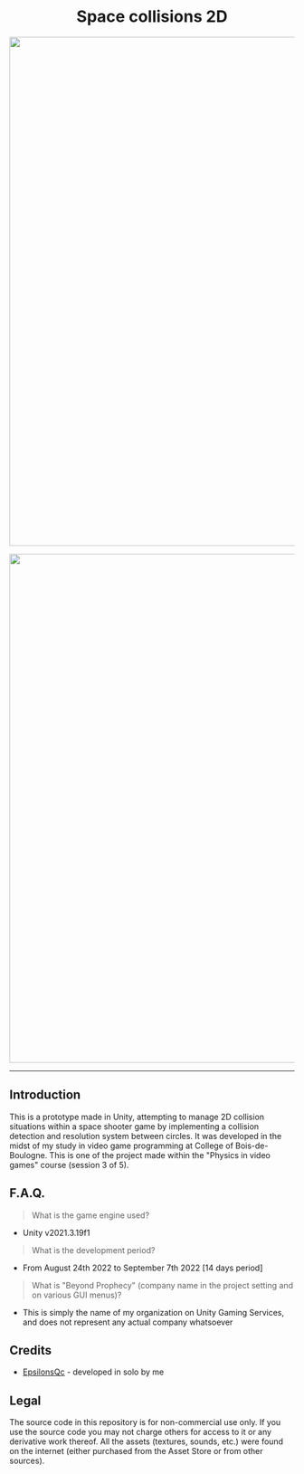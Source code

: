 <h1 align="center">Space collisions 2D</h1>
<p align="center"><img width="900" src="https://user-images.githubusercontent.com/11299907/221747628-4435fa74-02aa-479f-900b-9a66d65e956d.png"></p>
<p align="center"><img width="900" src="https://user-images.githubusercontent.com/11299907/221748687-8714d520-3404-4ddc-b7db-d58c257595f3.png"></p>

---

## Introduction
This is a prototype made in Unity, attempting to manage 2D collision situations within a space shooter game by implementing a collision detection and resolution system between circles. It was developed in the midst of my study in video game programming at College of Bois-de-Boulogne. This is one of the project made within the "Physics in video games" course (session 3 of 5).

## F.A.Q.

> What is the game engine used?
- Unity v2021.3.19f1

> What is the development period?
- From August 24th 2022 to September 7th 2022 [14 days period]

> What is "Beyond Prophecy" (company name in the project setting and on various GUI menus)?
- This is simply the name of my organization on Unity Gaming Services, and does not represent any actual company whatsoever

## Credits
- [EpsilonsQc](https://github.com/EpsilonsQc) - developed in solo by me

## Legal
The source code in this repository is for non-commercial use only. If you use the source code you may not charge others for access to it or any derivative work thereof. All the assets (textures, sounds, etc.) were found on the internet (either purchased from the Asset Store or from other sources).
